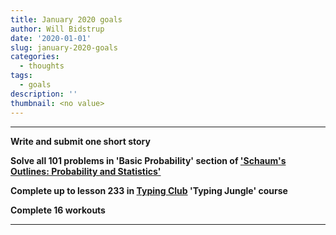 ```yaml
---
title: January 2020 goals
author: Will Bidstrup
date: '2020-01-01'
slug: january-2020-goals
categories:
  - thoughts
tags:
  - goals
description: ''
thumbnail: <no value>
---
```


-------
**Write and submit one short story**  

**Solve all 101 problems in 'Basic Probability' section of ['Schaum's Outlines: Probability and Statistics'](https://www.amazon.com.au/Schaums-Outline-Probability-Statistics-4th/dp/007179557X/ref=asc_df_007179557X/?tag=googleshopdsk-22&linkCode=df0&hvadid=341774332261&hvpos=1o1&hvnetw=g&hvrand=10173486204276765780&hvpone=&hvptwo=&hvqmt=&hvdev=c&hvdvcmdl=&hvlocint=&hvlocphy=9070900&hvtargid=pla-458541699291&psc=1)**  

**Complete up to lesson 233 in [Typing Club](https://www.typingclub.com/) 'Typing Jungle' course**  

**Complete 16 workouts** 

-------
